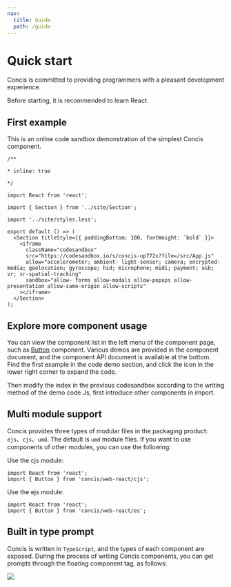 ```yaml
---
nav:
  title: Guide
  path: /guide
---
```


# Quick start

Concis is committed to providing programmers with a pleasant development experience.

<Alert>Before starting, it is recommended to learn React.

## First example

This is an online code sandbox demonstration of the simplest Concis component.

```tsx
/**

* inline: true

*/

import React from 'react';

import { Section } from '../site/Section';

import '../site/styles.less';

export default () => (
  <Section titleStyle={{ paddingBottom: 100, fontWeight: `bold` }}>
    <iframe
      className="codesandbox"
      src="https://codesandbox.io/s/concis-up772x?file=/src/App.js"
      allow="accelerometer; ambient- light-sensor; camera; encrypted-media; geolocation; gyroscope; hid; microphone; midi; payment; usb; vr; xr-spatial-tracking"
      sandbox="allow- forms allow-modals allow-popups allow-presentation allow-same-origin allow-scripts"
    ></iframe>
  </Section>
);
```

## Explore more component usage

You can view the component list in the left menu of the component page, such as <a href="https://concis.org.cn/#/common/button">Button</a> component. Various demos are provided in the component document, and the component API document is available at the bottom. Find the first example in the code demo section, and click the icon in the lower right corner to expand the code.

Then modify the index in the previous codesandbox according to the writing method of the demo code Js, first introduce other components in import.

## Multi module support

Concis provides three types of modular files in the packaging product: `ejs`、`cjs`、`umd`. The default is `umd` module files. If you want to use components of other modules, you can use the following:

Use the cjs module:

```tsx pure
import React from 'react';
import { Button } from 'concis/web-react/cjs';
```

Use the ejs module:

```tsx pure
import React from 'react';
import { Button } from 'concis/web-react/es';
```

## Built in type prompt

Concis is written in `TypeScript`, and the types of each component are exposed. During the process of writing Concis components, you can get prompts through the floating component tag, as follows:

<img src="https://concis.org.cn/images/ts-alias.jpg" />
